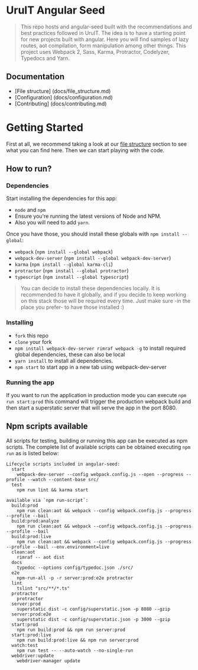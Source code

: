# UruIT Angular Seed

> This repo hosts and angular-seed built with the recommendations and best practices followed in UruIT.
The idea is to have a starting point for new projects built with angular.
Here you will find samples of lazy routes, aot compilation, form manipulation among other things.
This project uses Webpack 2, Sass, Karma, Protractor, Codelyzer, Typedocs and Yarn.

## Documentation

* [File structure] (docs/file_structure.md)
* [Configuration] (docs/configuration.md)
* [Contributing] (docs/contributing.md)


# Getting Started

First at all, we recommend taking a look at our [file structure](docs/file_structure.md) section to see what you can find here.
Then we can start playing with the code.

## How to run?

### Dependencies
Start installing the dependencies for this app:
* `node` and `npm`
* Ensure you're running the latest versions of Node and NPM.
* Also you will need to add `yarn`.

Once you have those, you should install these globals with `npm install --global`:
* `webpack` (`npm install --global webpack`)
* `webpack-dev-server` (`npm install --global webpack-dev-server`)
* `karma` (`npm install --global karma-cli`)
* `protractor` (`npm install --global protractor`)
* `typescript` (`npm install --global typescript`)

> You can decide to install these dependencies locally. It is recommended to have it globally, and if you decide to keep working on this stack those will be required every time. Just make sure -in the place you prefer- to have those installed :)

### Installing
* `fork` this repo
* `clone` your fork
* `npm install webpack-dev-server rimraf webpack -g` to install required global dependencies, these can also be local
* `yarn install` to install all dependencies.
* `npm start` to start app in a new tab using webpack-dev-server

### Running the app
If you want to run the application in production mode you can execute `npm run start:prod` this command will trigger the production webpack build and then start a superstatic server that will serve the app in the port 8080.


## Npm scripts available
All scripts for testing, building or running this app can be executed as npm scripts.
The complete list of available scripts can be obtained executing `npm run` as is listed below:

```
Lifecycle scripts included in angular-seed:
  start
    webpack-dev-server --config webpack.config.js --open --progress --profile --watch --content-base src/
  test
    npm run lint && karma start

available via `npm run-script`:
  build:prod
    npm run clean:aot && webpack --config webpack.config.js --progress --profile --bail
  build:prod:analyze
    npm run clean:aot && webpack --config webpack.config.js --progress --profile --bail
  build:prod:live
    npm run clean:aot && webpack --config webpack.config.js --progress --profile --bail --env.environment=live
  clean:aot
    rimraf -- aot dist
  docs
    typedoc --options config/typedoc.json ./src/
  e2e
    npm-run-all -p -r server:prod:e2e protractor
  lint
    tslint "src/**/*.ts"
  protractor
    protractor
  server:prod
    superstatic dist -c config/superstatic.json -p 8080 --gzip
  server:prod:e2e
    superstatic dist -c config/superstatic.json -p 3000 --gzip
  start:prod
    npm run build:prod && npm run server:prod
  start:prod:live
    npm run build:prod:live && npm run server:prod
  watch:test
    npm run test -- --auto-watch --no-single-run
  webdriver:update
    webdriver-manager update
```
